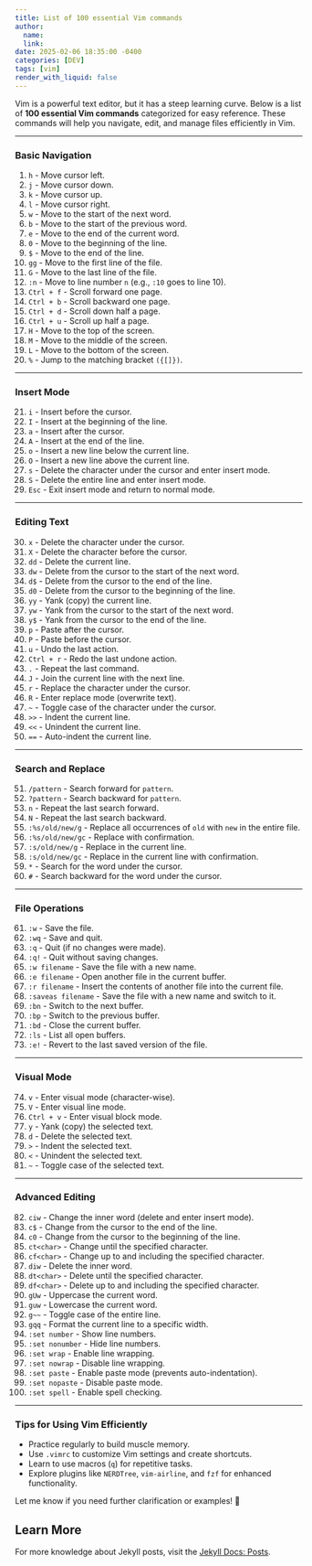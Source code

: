 ```yaml
---
title: List of 100 essential Vim commands 
author:
  name: 
  link: 
date: 2025-02-06 18:35:00 -0400
categories: [DEV]
tags: [vim]
render_with_liquid: false
---
```


Vim is a powerful text editor, but it has a steep learning curve. Below is a list of **100 essential Vim commands** categorized for easy reference. These commands will help you navigate, edit, and manage files efficiently in Vim.

---

### **Basic Navigation**
1. `h` - Move cursor left.
2. `j` - Move cursor down.
3. `k` - Move cursor up.
4. `l` - Move cursor right.
5. `w` - Move to the start of the next word.
6. `b` - Move to the start of the previous word.
7. `e` - Move to the end of the current word.
8. `0` - Move to the beginning of the line.
9. `$` - Move to the end of the line.
10. `gg` - Move to the first line of the file.
11. `G` - Move to the last line of the file.
12. `:n` - Move to line number `n` (e.g., `:10` goes to line 10).
13. `Ctrl + f` - Scroll forward one page.
14. `Ctrl + b` - Scroll backward one page.
15. `Ctrl + d` - Scroll down half a page.
16. `Ctrl + u` - Scroll up half a page.
17. `H` - Move to the top of the screen.
18. `M` - Move to the middle of the screen.
19. `L` - Move to the bottom of the screen.
20. `%` - Jump to the matching bracket `({[]})`.

---

### **Insert Mode**
21. `i` - Insert before the cursor.
22. `I` - Insert at the beginning of the line.
23. `a` - Insert after the cursor.
24. `A` - Insert at the end of the line.
25. `o` - Insert a new line below the current line.
26. `O` - Insert a new line above the current line.
27. `s` - Delete the character under the cursor and enter insert mode.
28. `S` - Delete the entire line and enter insert mode.
29. `Esc` - Exit insert mode and return to normal mode.

---

### **Editing Text**
30. `x` - Delete the character under the cursor.
31. `X` - Delete the character before the cursor.
32. `dd` - Delete the current line.
33. `dw` - Delete from the cursor to the start of the next word.
34. `d$` - Delete from the cursor to the end of the line.
35. `d0` - Delete from the cursor to the beginning of the line.
36. `yy` - Yank (copy) the current line.
37. `yw` - Yank from the cursor to the start of the next word.
38. `y$` - Yank from the cursor to the end of the line.
39. `p` - Paste after the cursor.
40. `P` - Paste before the cursor.
41. `u` - Undo the last action.
42. `Ctrl + r` - Redo the last undone action.
43. `.` - Repeat the last command.
44. `J` - Join the current line with the next line.
45. `r` - Replace the character under the cursor.
46. `R` - Enter replace mode (overwrite text).
47. `~` - Toggle case of the character under the cursor.
48. `>>` - Indent the current line.
49. `<<` - Unindent the current line.
50. `==` - Auto-indent the current line.

---

### **Search and Replace**
51. `/pattern` - Search forward for `pattern`.
52. `?pattern` - Search backward for `pattern`.
53. `n` - Repeat the last search forward.
54. `N` - Repeat the last search backward.
55. `:%s/old/new/g` - Replace all occurrences of `old` with `new` in the entire file.
56. `:%s/old/new/gc` - Replace with confirmation.
57. `:s/old/new/g` - Replace in the current line.
58. `:s/old/new/gc` - Replace in the current line with confirmation.
59. `*` - Search for the word under the cursor.
60. `#` - Search backward for the word under the cursor.

---

### **File Operations**
61. `:w` - Save the file.
62. `:wq` - Save and quit.
63. `:q` - Quit (if no changes were made).
64. `:q!` - Quit without saving changes.
65. `:w filename` - Save the file with a new name.
66. `:e filename` - Open another file in the current buffer.
67. `:r filename` - Insert the contents of another file into the current file.
68. `:saveas filename` - Save the file with a new name and switch to it.
69. `:bn` - Switch to the next buffer.
70. `:bp` - Switch to the previous buffer.
71. `:bd` - Close the current buffer.
72. `:ls` - List all open buffers.
73. `:e!` - Revert to the last saved version of the file.

---

### **Visual Mode**
74. `v` - Enter visual mode (character-wise).
75. `V` - Enter visual line mode.
76. `Ctrl + v` - Enter visual block mode.
77. `y` - Yank (copy) the selected text.
78. `d` - Delete the selected text.
79. `>` - Indent the selected text.
80. `<` - Unindent the selected text.
81. `~` - Toggle case of the selected text.

---

### **Advanced Editing**
82. `ciw` - Change the inner word (delete and enter insert mode).
83. `c$` - Change from the cursor to the end of the line.
84. `c0` - Change from the cursor to the beginning of the line.
85. `ct<char>` - Change until the specified character.
86. `cf<char>` - Change up to and including the specified character.
87. `diw` - Delete the inner word.
88. `dt<char>` - Delete until the specified character.
89. `df<char>` - Delete up to and including the specified character.
90. `gUw` - Uppercase the current word.
91. `guw` - Lowercase the current word.
92. `g~~` - Toggle case of the entire line.
93. `gqq` - Format the current line to a specific width.
94. `:set number` - Show line numbers.
95. `:set nonumber` - Hide line numbers.
96. `:set wrap` - Enable line wrapping.
97. `:set nowrap` - Disable line wrapping.
98. `:set paste` - Enable paste mode (prevents auto-indentation).
99. `:set nopaste` - Disable paste mode.
100. `:set spell` - Enable spell checking.

---

### **Tips for Using Vim Efficiently**
- Practice regularly to build muscle memory.
- Use `.vimrc` to customize Vim settings and create shortcuts.
- Learn to use macros (`q`) for repetitive tasks.
- Explore plugins like `NERDTree`, `vim-airline`, and `fzf` for enhanced functionality.

Let me know if you need further clarification or examples! 🚀

## Learn More

For more knowledge about Jekyll posts, visit the [Jekyll Docs: Posts](https://jekyllrb.com/docs/posts/).
